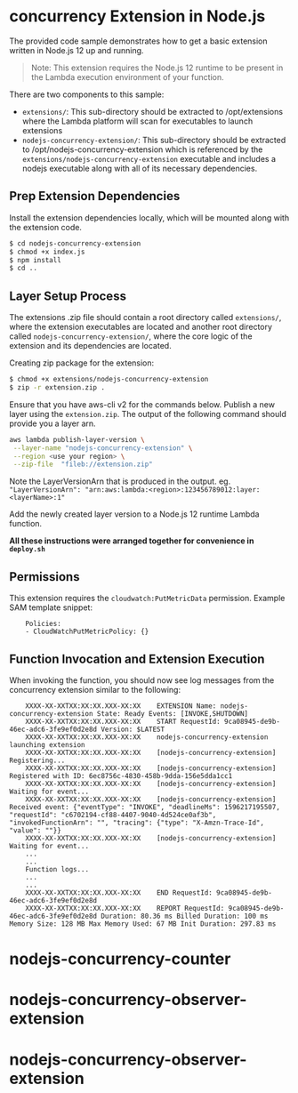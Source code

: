 # concurrency Extension in Node.js
The provided code sample demonstrates how to get a basic extension written in Node.js 12 up and running.

> Note: This extension requires the Node.js 12 runtime to be present in the Lambda execution environment of your function.

There are two components to this sample:
* `extensions/`: This sub-directory should be extracted to /opt/extensions where the Lambda platform will scan for executables to launch extensions
* `nodejs-concurrency-extension/`: This sub-directory should be extracted to /opt/nodejs-concurrency-extension which is referenced by the `extensions/nodejs-concurrency-extension` executable and includes a nodejs executable along with all of its necessary dependencies.

## Prep Extension Dependencies
Install the extension dependencies locally, which will be mounted along with the extension code.

```bash
$ cd nodejs-concurrency-extension
$ chmod +x index.js
$ npm install
$ cd ..
```

## Layer Setup Process
The extensions .zip file should contain a root directory called `extensions/`, where the extension executables are located and another root directory called `nodejs-concurrency-extension/`, where the core logic of the extension and its dependencies are located.

Creating zip package for the extension:
```bash
$ chmod +x extensions/nodejs-concurrency-extension
$ zip -r extension.zip .
```

Ensure that you have aws-cli v2 for the commands below.
Publish a new layer using the `extension.zip`. The output of the following command should provide you a layer arn.
```bash
aws lambda publish-layer-version \
 --layer-name "nodejs-concurrency-extension" \
 --region <use your region> \
 --zip-file  "fileb://extension.zip"
```
Note the LayerVersionArn that is produced in the output.
eg. `"LayerVersionArn": "arn:aws:lambda:<region>:123456789012:layer:<layerName>:1"`

Add the newly created layer version to a Node.js 12 runtime Lambda function.

**All these instructions were arranged together for convenience in `deploy.sh`**


## Permissions

This extension requires the `cloudwatch:PutMetricData` permission. Example SAM template snippet:

```
    Policies:
    - CloudWatchPutMetricPolicy: {}
```

## Function Invocation and Extension Execution

When invoking the function, you should now see log messages from the concurrency extension similar to the following:
```
    XXXX-XX-XXTXX:XX:XX.XXX-XX:XX    EXTENSION Name: nodejs-concurrency-extension State: Ready Events: [INVOKE,SHUTDOWN]
    XXXX-XX-XXTXX:XX:XX.XXX-XX:XX    START RequestId: 9ca08945-de9b-46ec-adc6-3fe9ef0d2e8d Version: $LATEST
    XXXX-XX-XXTXX:XX:XX.XXX-XX:XX    nodejs-concurrency-extension launching extension
    XXXX-XX-XXTXX:XX:XX.XXX-XX:XX    [nodejs-concurrency-extension] Registering...
    XXXX-XX-XXTXX:XX:XX.XXX-XX:XX    [nodejs-concurrency-extension] Registered with ID: 6ec8756c-4830-458b-9dda-156e5dda1cc1
    XXXX-XX-XXTXX:XX:XX.XXX-XX:XX    [nodejs-concurrency-extension] Waiting for event...
    XXXX-XX-XXTXX:XX:XX.XXX-XX:XX    [nodejs-concurrency-extension] Received event: {"eventType": "INVOKE", "deadlineMs": 1596217195507, "requestId": "c6702194-cf88-4407-9040-4d524ce0af3b", "invokedFunctionArn": "", "tracing": {"type": "X-Amzn-Trace-Id", "value": ""}}
    XXXX-XX-XXTXX:XX:XX.XXX-XX:XX    [nodejs-concurrency-extension] Waiting for event...
    ...
    ...
    Function logs...
    ...
    ...
    XXXX-XX-XXTXX:XX:XX.XXX-XX:XX    END RequestId: 9ca08945-de9b-46ec-adc6-3fe9ef0d2e8d
    XXXX-XX-XXTXX:XX:XX.XXX-XX:XX    REPORT RequestId: 9ca08945-de9b-46ec-adc6-3fe9ef0d2e8d Duration: 80.36 ms Billed Duration: 100 ms Memory Size: 128 MB Max Memory Used: 67 MB Init Duration: 297.83 ms
```
# nodejs-concurrency-counter
# nodejs-concurrency-observer-extension
# nodejs-concurrency-observer-extension
